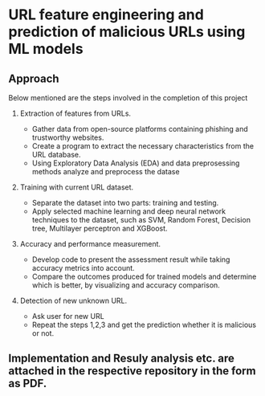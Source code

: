 # URL feature engineering and prediction of malicious URLs using ML models #

## Approach ##
Below mentioned are the steps involved in the completion of this project

1. Extraction of features from URLs.

   * Gather data from open-source platforms containing phishing and trustworthy websites.
   * Create a program to extract the necessary characteristics from the URL database.
   * Using Exploratory Data Analysis (EDA) and data preprosessing methods analyze and preprocess the datase
 
2. Training with current URL dataset.

   * Separate the dataset into two parts: training and testing.
   * Apply selected machine learning and deep neural network techniques to the dataset, such as SVM, Random Forest, Decision tree, Multilayer perceptron and XGBoost.
  
3. Accuracy and performance measurement.

   * Develop code to present the assessment result while taking accuracy metrics into account.
   * Compare the outcomes produced for trained models and determine which is better, by visualizing and accuracy comparison.
  
4. Detection of new unknown URL.
   
   * Ask user for new URL
   * Repeat the steps 1,2,3 and get the prediction whether it is malicious or not.
  
 ## Implementation and Resuly analysis etc. are attached in the respective repository in the form as PDF.
